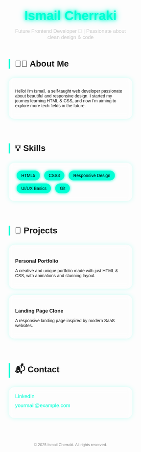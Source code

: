 <!DOCTYPE html>
<html lang="en">
<head>
  <meta charset="UTF-8">
  <meta name="viewport" content="width=device-width, initial-scale=1.0">
  <title>Ismail's Portfolio</title>
  <link href="https://fonts.googleapis.com/css2?family=Poppins:wght@300;500;700&display=swap" rel="stylesheet">
  <style>
    * {
      margin: 0;
      padding: 0;
      box-sizing: border-box;
      font-family: 'Poppins', sans-serif;
    }

    body {
      background: linear-gradient(120deg, #0f0c29, #302b63, #24243e);
      color: white;
      padding: 30px;
    }

    header {
      text-align: center;
      margin-bottom: 60px;
    }

    header h1 {
      font-size: 3em;
      color: #00ffd5;
      text-shadow: 0 0 10px #00ffd5, 0 0 20px #00ffd5;
    }

    header p {
      font-size: 1.2em;
      color: #ccc;
    }

    section {
      margin-bottom: 80px;
    }

    h2 {
      font-size: 2em;
      border-left: 5px solid #00ffd5;
      padding-left: 15px;
      margin-bottom: 30px;
    }

    .card {
      background: rgba(255, 255, 255, 0.05);
      border: 1px solid rgba(255, 255, 255, 0.1);
      border-radius: 20px;
      padding: 20px;
      margin-bottom: 20px;
      backdrop-filter: blur(8px);
      box-shadow: 0 0 15px rgba(0, 255, 213, 0.2);
    }

    .skills span {
      background-color: #00ffd5;
      color: #000;
      padding: 8px 15px;
      margin: 5px;
      border-radius: 20px;
      display: inline-block;
      font-weight: 500;
      box-shadow: 0 0 10px #00ffd5;
    }

    .contact a {
      color: #00ffd5;
      text-decoration: none;
      font-size: 1.2em;
      display: block;
      margin-bottom: 10px;
    }

    footer {
      text-align: center;
      color: #888;
      margin-top: 50px;
      font-size: 0.9em;
    }
  </style>
</head>
<body>
  <header>
    <h1>Ismail Cherraki</h1>
    <p>Future Frontend Developer 🚀 | Passionate about clean design & code</p>
  </header>

  <section>
    <h2>👨‍💻 About Me</h2>
    <div class="card">
      <p>Hello! I'm Ismail, a self-taught web developer passionate about beautiful and responsive design. I started my journey learning HTML & CSS, and now I'm aiming to explore more tech fields in the future.</p>
    </div>
  </section>

  <section>
    <h2>💡 Skills</h2>
    <div class="card skills">
      <span>HTML5</span>
      <span>CSS3</span>
      <span>Responsive Design</span>
      <span>UI/UX Basics</span>
      <span>Git</span>
    </div>
  </section>

  <section>
    <h2>📁 Projects</h2>
    <div class="card">
      <h3>Personal Portfolio</h3>
      <p>A creative and unique portfolio made with just HTML & CSS, with animations and stunning layout.</p>
    </div>
    <div class="card">
      <h3>Landing Page Clone</h3>
      <p>A responsive landing page inspired by modern SaaS websites.</p>
    </div>
  </section>

  <section>
    <h2>📬 Contact</h2>
    <div class="card contact">
      <a href="https://www.linkedin.com/in/ismail-cherraki-438213307/" target="_blank">LinkedIn</a>
      <a href="mailto:yourmail@example.com">yourmail@example.com</a>
    </div>
  </section>

  <footer>
    © 2025 Ismail Cherraki. All rights reserved.
  </footer>
</body>
</html>
